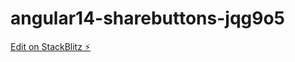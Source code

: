 # angular14-sharebuttons-jqg9o5

[Edit on StackBlitz ⚡️](https://stackblitz.com/edit/angular14-sharebuttons-jqg9o5)